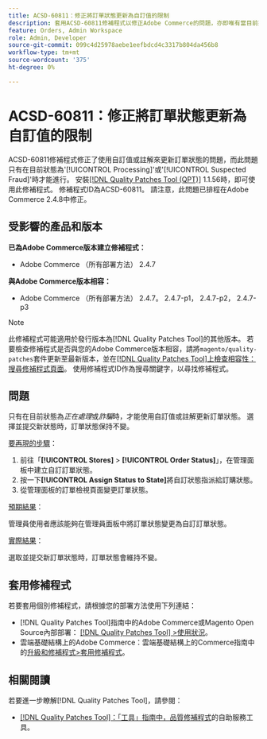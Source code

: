 ```yaml
---
title: ACSD-60811：修正將訂單狀態更新為自訂值的限制
description: 套用ACSD-60811修補程式以修正Adobe Commerce的問題，亦即唯有當目前狀態為「處理中」或「詐騙」時，才能使用自訂值或註解更新訂單狀態。
feature: Orders, Admin Workspace
role: Admin, Developer
source-git-commit: 099c4d25978aebe1eefbdcd4c3317b804da456b8
workflow-type: tm+mt
source-wordcount: '375'
ht-degree: 0%

---
```



# ACSD-60811：修正將訂單狀態更新為自訂值的限制

ACSD-60811修補程式修正了使用自訂值或註解來更新訂單狀態的問題，而此問題只有在目前狀態為&#39;[!UICONTROL Processing]&#39;或&#39;[!UICONTROL Suspected Fraud]&#39;時才能進行。 安裝[[!DNL Quality Patches Tool (QPT)]](/help/tools/quality-patches-tool/quality-patches-tool-to-self-serve-quality-patches.md) 1.1.56時，即可使用此修補程式。 修補程式ID為ACSD-60811。 請注意，此問題已排程在Adobe Commerce 2.4.8中修正。

## 受影響的產品和版本

**已為Adobe Commerce版本建立修補程式：**

* Adobe Commerce （所有部署方法） 2.4.7

**與Adobe Commerce版本相容：**

* Adobe Commerce （所有部署方法） 2.4.7。 2.4.7-p1， 2.4.7-p2， 2.4.7-p3

>[!NOTE]
>
>此修補程式可能適用於發行版本為[!DNL Quality Patches Tool]的其他版本。 若要檢查修補程式是否與您的Adobe Commerce版本相容，請將`magento/quality-patches`套件更新至最新版本，並在[[!DNL Quality Patches Tool]上檢查相容性：搜尋修補程式頁面](https://experienceleague.adobe.com/tools/commerce-quality-patches/index.html)。 使用修補程式ID作為搜尋關鍵字，以尋找修補程式。

## 問題

只有在目前狀態為&#x200B;*正在處理*&#x200B;或&#x200B;*詐騙*&#x200B;時，才能使用自訂值或註解更新訂單狀態。 選擇並提交新狀態時，訂單狀態保持不變。

<u>要再現的步驟</u>：

1. 前往「**[!UICONTROL Stores]** > **[!UICONTROL Order Status]**」，在管理面板中建立自訂訂單狀態。
1. 按一下&#x200B;**[!UICONTROL Assign Status to State]**&#x200B;將自訂狀態指派給訂購狀態。
1. 從管理面板的訂單檢視頁面變更訂單狀態。

<u>預期結果</u>：

管理員使用者應該能夠在管理員面板中將訂單狀態變更為自訂訂單狀態。

<u>實際結果</u>：

選取並提交新訂單狀態時，訂單狀態會維持不變。

## 套用修補程式

若要套用個別修補程式，請根據您的部署方法使用下列連結：

* [!DNL Quality Patches Tool]指南中的Adobe Commerce或Magento Open Source內部部署： [[!DNL Quality Patches Tool] >使用狀況](/help/tools/quality-patches-tool/usage.md)。
* 雲端基礎結構上的Adobe Commerce：雲端基礎結構上的Commerce指南中的[升級和修補程式>套用修補程式](https://experienceleague.adobe.com/docs/commerce-cloud-service/user-guide/develop/upgrade/apply-patches.html)。

## 相關閱讀

若要進一步瞭解[!DNL Quality Patches Tool]，請參閱：

* [[!DNL Quality Patches Tool]：「工具」指南中，品質修補程式](/help/tools/quality-patches-tool/quality-patches-tool-to-self-serve-quality-patches.md)的自助服務工具。
